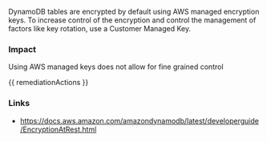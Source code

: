 
DynamoDB tables are encrypted by default using AWS managed encryption keys. To increase control of the encryption and control the management of factors like key rotation, use a Customer Managed Key.

### Impact
Using AWS managed keys does not allow for fine grained control

<!-- DO NOT CHANGE -->
{{ remediationActions }}

### Links
- https://docs.aws.amazon.com/amazondynamodb/latest/developerguide/EncryptionAtRest.html
        